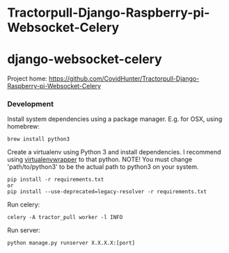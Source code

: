 # Tractorpull-Django-Raspberry-pi-Websocket-Celery
django-websocket-celery
======================

Project home: https://github.com/CovidHunter/Tractorpull-Django-Raspberry-pi-Websocket-Celery

### Development

Install system dependencies using a package manager. E.g. for OSX, using homebrew:

    brew install python3
  
Create a virtualenv using Python 3 and install dependencies. I recommend using [virtualenvwrapper](https://virtualenvwrapper.readthedocs.org/en/latest/install.html#basic-installation) to that python. NOTE! You must change 'path/to/python3'
to be the actual path to python3 on your system.

    pip install -r requirements.txt
    or
    pip install --use-deprecated=legacy-resolver -r requirements.txt

  
Run celery:

    celery -A tractor_pull worker -l INFO
  
Run server:

    python manage.py runserver X.X.X.X:[port]
